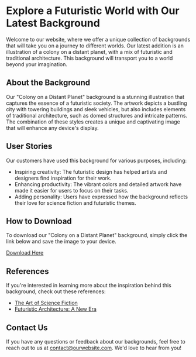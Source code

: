 <!--font:Cinzel Decorative-->

# Explore a Futuristic World with Our Latest Background

Welcome to our website, where we offer a unique collection of backgrounds that will take you on a journey to different worlds. Our latest addition is an illustration of a colony on a distant planet, with a mix of futuristic and traditional architecture. This background will transport you to a world beyond your imagination.

## About the Background

Our "Colony on a Distant Planet" background is a stunning illustration that captures the essence of a futuristic society. The artwork depicts a bustling city with towering buildings and sleek vehicles, but also includes elements of traditional architecture, such as domed structures and intricate patterns. The combination of these styles creates a unique and captivating image that will enhance any device's display.

## User Stories

Our customers have used this background for various purposes, including:

- Inspiring creativity: The futuristic design has helped artists and designers find inspiration for their work.
- Enhancing productivity: The vibrant colors and detailed artwork have made it easier for users to focus on their tasks.
- Adding personality: Users have expressed how the background reflects their love for science fiction and futuristic themes.

## How to Download

To download our "Colony on a Distant Planet" background, simply click the link below and save the image to your device.

[Download Here](#download-link)

## References

If you're interested in learning more about the inspiration behind this background, check out these references:

- [The Art of Science Fiction](#art-of-science-fiction)
- [Futuristic Architecture: A New Era](#futuristic-architecture)

## Contact Us

If you have any questions or feedback about our backgrounds, feel free to reach out to us at [contact@ourwebsite.com](mailto:contact@ourwebsite.com). We'd love to hear from you!

<!--

Write me content for website with wallpaper which alt text is:

"An illustration of a colony on a distant planet, with a mix of futuristic and traditional architecture."

The name/title of the page should not be 1:1 copy of the alt text but rather a real content of the website which is using this wallpaper.

- Use markdown format 
- Start with heading
- Heading should be short and concise
- The content should look like a real website 
- The website should not be about the wallpaper, wallpaper is just a related background
- Heading should be contain work "wallpaper" or "background"
- Include real sections like references, contact, user stories, etc. use things relevant to the page purpose.
- Feel free to use structure like headings, bullets, numbering, blockquotes, paragraphs, horizontal lines, etc.
- You can use formatting like bold or _italic_
- You can include UTF-8 emojis
- Links should be only #hash anchors (and you can refer to the document itself)
- Do not include images


---


# Discover a New World with Our Futuristic Wallpaper

Welcome to our website, where we offer a unique collection of wallpapers that will take you on a journey to different worlds. Our latest addition is an illustration of a colony on a distant planet, with a mix of futuristic and traditional architecture. This wallpaper will transport you to a world beyond your imagination.

## About the Wallpaper

Our "Colony on a Distant Planet" wallpaper is a stunning illustration that captures the essence of a futuristic society. The artwork depicts a bustling city with towering buildings and sleek vehicles, but also includes elements of traditional architecture, such as domed structures and intricate patterns. The combination of these styles creates a unique and captivating image that will enhance any device's background.

## User Stories

Our customers have used this wallpaper for various purposes, including:

- Inspiring creativity: The futuristic design has helped artists and designers find inspiration for their work.
- Enhancing productivity: The vibrant colors and detailed artwork have made it easier for users to focus on their tasks.
- Adding personality: Users have expressed how the wallpaper reflects their love for science fiction and futuristic themes.

## How to Download

To download our "Colony on a Distant Planet" wallpaper, simply click the link below and save the image to your device.

[Download Here](#download-link)

## References

If you're interested in learning more about the inspiration behind this wallpaper, check out these references:

- [The Art of Science Fiction](#art-of-science-fiction)
- [Futuristic Architecture: A New Era](#futuristic-architecture)

## Contact Us

If you have any questions or feedback about our wallpapers, feel free to reach out to us at [contact@ourwebsite.com](mailto:contact@ourwebsite.com). We'd love to hear from you!


---


Heading should not include word "wallpaper". The website should not be about the wallpaper itself, wallpaper is just a related background, rewrite whole content.


---


# Explore a Futuristic World with Our Latest Background

Welcome to our website, where we offer a unique collection of backgrounds that will take you on a journey to different worlds. Our latest addition is an illustration of a colony on a distant planet, with a mix of futuristic and traditional architecture. This background will transport you to a world beyond your imagination.

## About the Background

Our "Colony on a Distant Planet" background is a stunning illustration that captures the essence of a futuristic society. The artwork depicts a bustling city with towering buildings and sleek vehicles, but also includes elements of traditional architecture, such as domed structures and intricate patterns. The combination of these styles creates a unique and captivating image that will enhance any device's display.

## User Stories

Our customers have used this background for various purposes, including:

- Inspiring creativity: The futuristic design has helped artists and designers find inspiration for their work.
- Enhancing productivity: The vibrant colors and detailed artwork have made it easier for users to focus on their tasks.
- Adding personality: Users have expressed how the background reflects their love for science fiction and futuristic themes.

## How to Download

To download our "Colony on a Distant Planet" background, simply click the link below and save the image to your device.

[Download Here](#download-link)

## References

If you're interested in learning more about the inspiration behind this background, check out these references:

- [The Art of Science Fiction](#art-of-science-fiction)
- [Futuristic Architecture: A New Era](#futuristic-architecture)

## Contact Us

If you have any questions or feedback about our backgrounds, feel free to reach out to us at [contact@ourwebsite.com](mailto:contact@ourwebsite.com). We'd love to hear from you!

-->
